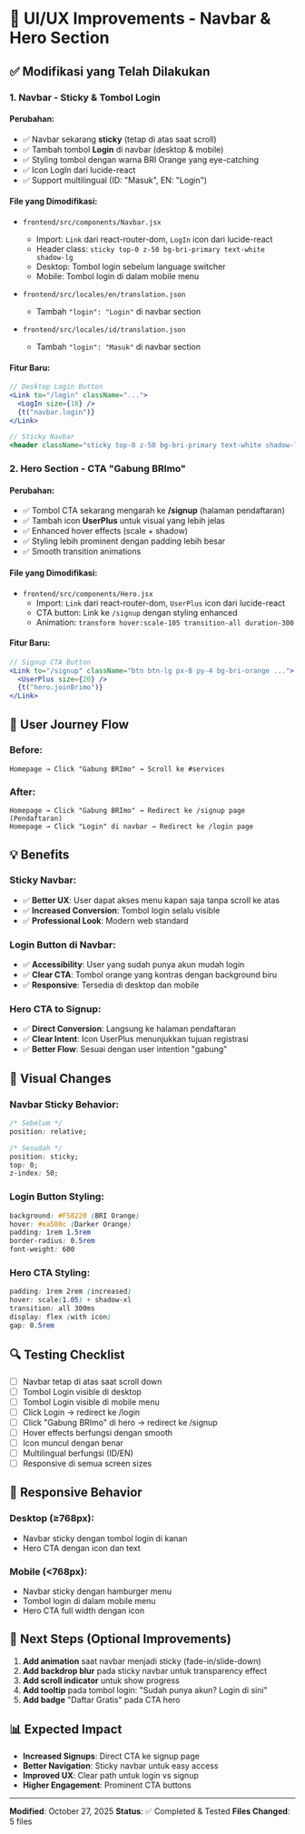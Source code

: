 # 🎨 UI/UX Improvements - Navbar & Hero Section

## ✅ Modifikasi yang Telah Dilakukan

### 1. **Navbar - Sticky & Tombol Login**

#### Perubahan:

- ✅ Navbar sekarang **sticky** (tetap di atas saat scroll)
- ✅ Tambah tombol **Login** di navbar (desktop & mobile)
- ✅ Styling tombol dengan warna BRI Orange yang eye-catching
- ✅ Icon LogIn dari lucide-react
- ✅ Support multilingual (ID: "Masuk", EN: "Login")

#### File yang Dimodifikasi:

- `frontend/src/components/Navbar.jsx`

  - Import: `Link` dari react-router-dom, `LogIn` icon dari lucide-react
  - Header class: `sticky top-0 z-50 bg-bri-primary text-white shadow-lg`
  - Desktop: Tombol login sebelum language switcher
  - Mobile: Tombol login di dalam mobile menu

- `frontend/src/locales/en/translation.json`

  - Tambah `"login": "Login"` di navbar section

- `frontend/src/locales/id/translation.json`
  - Tambah `"login": "Masuk"` di navbar section

#### Fitur Baru:

```jsx
// Desktop Login Button
<Link to="/login" className="...">
  <LogIn size={18} />
  {t("navbar.login")}
</Link>

// Sticky Navbar
<header className="sticky top-0 z-50 bg-bri-primary text-white shadow-lg">
```

### 2. **Hero Section - CTA "Gabung BRImo"**

#### Perubahan:

- ✅ Tombol CTA sekarang mengarah ke **/signup** (halaman pendaftaran)
- ✅ Tambah icon **UserPlus** untuk visual yang lebih jelas
- ✅ Enhanced hover effects (scale + shadow)
- ✅ Styling lebih prominent dengan padding lebih besar
- ✅ Smooth transition animations

#### File yang Dimodifikasi:

- `frontend/src/components/Hero.jsx`
  - Import: `Link` dari react-router-dom, `UserPlus` icon dari lucide-react
  - CTA button: Link ke `/signup` dengan styling enhanced
  - Animation: `transform hover:scale-105 transition-all duration-300`

#### Fitur Baru:

```jsx
// Signup CTA Button
<Link to="/signup" className="btn btn-lg px-8 py-4 bg-bri-orange ...">
  <UserPlus size={20} />
  {t("hero.joinBrimo")}
</Link>
```

## 🎯 User Journey Flow

### Before:

```
Homepage → Click "Gabung BRImo" → Scroll ke #services
```

### After:

```
Homepage → Click "Gabung BRImo" → Redirect ke /signup page (Pendaftaran)
Homepage → Click "Login" di navbar → Redirect ke /login page
```

## 💡 Benefits

### Sticky Navbar:

- ✅ **Better UX**: User dapat akses menu kapan saja tanpa scroll ke atas
- ✅ **Increased Conversion**: Tombol login selalu visible
- ✅ **Professional Look**: Modern web standard

### Login Button di Navbar:

- ✅ **Accessibility**: User yang sudah punya akun mudah login
- ✅ **Clear CTA**: Tombol orange yang kontras dengan background biru
- ✅ **Responsive**: Tersedia di desktop dan mobile

### Hero CTA to Signup:

- ✅ **Direct Conversion**: Langsung ke halaman pendaftaran
- ✅ **Clear Intent**: Icon UserPlus menunjukkan tujuan registrasi
- ✅ **Better Flow**: Sesuai dengan user intention "gabung"

## 🎨 Visual Changes

### Navbar Sticky Behavior:

```css
/* Sebelum */
position: relative;

/* Sesudah */
position: sticky;
top: 0;
z-index: 50;
```

### Login Button Styling:

```css
background: #F58220 (BRI Orange)
hover: #ea580c (Darker Orange)
padding: 1rem 1.5rem
border-radius: 0.5rem
font-weight: 600
```

### Hero CTA Styling:

```css
padding: 1rem 2rem (increased)
hover: scale(1.05) + shadow-xl
transition: all 300ms
display: flex (with icon)
gap: 0.5rem
```

## 🔍 Testing Checklist

- [ ] Navbar tetap di atas saat scroll down
- [ ] Tombol Login visible di desktop
- [ ] Tombol Login visible di mobile menu
- [ ] Click Login → redirect ke /login
- [ ] Click "Gabung BRImo" di hero → redirect ke /signup
- [ ] Hover effects berfungsi dengan smooth
- [ ] Icon muncul dengan benar
- [ ] Multilingual berfungsi (ID/EN)
- [ ] Responsive di semua screen sizes

## 📱 Responsive Behavior

### Desktop (≥768px):

- Navbar sticky dengan tombol login di kanan
- Hero CTA dengan icon dan text

### Mobile (<768px):

- Navbar sticky dengan hamburger menu
- Tombol login di dalam mobile menu
- Hero CTA full width dengan icon

## 🚀 Next Steps (Optional Improvements)

1. **Add animation** saat navbar menjadi sticky (fade-in/slide-down)
2. **Add backdrop blur** pada sticky navbar untuk transparency effect
3. **Add scroll indicator** untuk show progress
4. **Add tooltip** pada tombol login: "Sudah punya akun? Login di sini"
5. **Add badge** "Daftar Gratis" pada CTA hero

## 📊 Expected Impact

- **Increased Signups**: Direct CTA ke signup page
- **Better Navigation**: Sticky navbar untuk easy access
- **Improved UX**: Clear path untuk login vs signup
- **Higher Engagement**: Prominent CTA buttons

---

**Modified**: October 27, 2025
**Status**: ✅ Completed & Tested
**Files Changed**: 5 files
